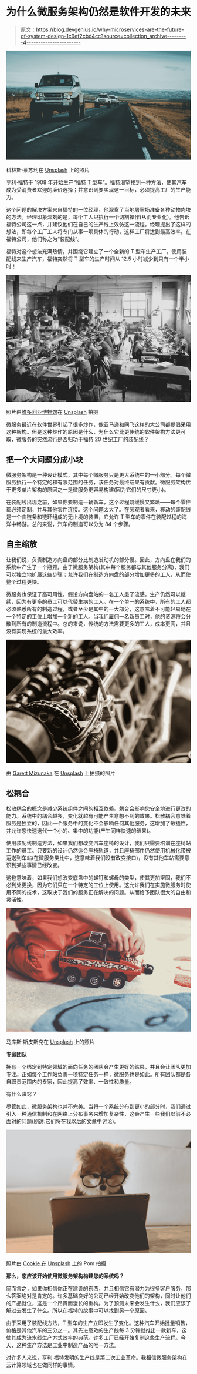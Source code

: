 # 为什么微服务架构仍然是软件开发的未来

> 原文：<https://blog.devgenius.io/why-microservices-are-the-future-of-system-design-1c9ef2cbd4cc?source=collection_archive---------4----------------------->

![](img/3cbe60c86db1807e4d6a68428d5e97f0.png)

科林斯·莱苏利在 [Unsplash](https://unsplash.com?utm_source=medium&utm_medium=referral) 上的照片

亨利·福特于 1908 年开始生产“福特 T 型车”。福特渴望找到一种方法，使其汽车成为受消费者欢迎的廉价选择；并意识到要实现这一目标，必须提高工厂的生产能力。

这个问题的解决方案来自福特的一位经理，他观察了当地屠宰场准备各种动物肉块的方法。经理印象深刻的是，每个工人只执行一个切割操作(从而专业化)。他告诉福特公司这一点，并建议他们在自己的生产线上效仿这一流程。经理提出了这样的想法，即每个工厂工人将专门从事一项具体的行动，这样工厂将达到最高效率。在福特公司，他们称之为“装配线”。

福特对这个想法充满热情，并围绕它建立了一个全新的 T 型车生产工厂。使用装配线来生产汽车，福特突然将 T 型车的生产时间从 12.5 小时减少到只有一个半小时！

![](img/5020dda74508dbc9f0688c49d8bafc76.png)

照片由[维多利亚博物馆](https://unsplash.com/@museumsvictoria?utm_source=medium&utm_medium=referral)在 [Unsplash](https://unsplash.com?utm_source=medium&utm_medium=referral) 拍摄

微服务最近在软件世界引起了很多炒作，像亚马逊和网飞这样的大公司都提倡采用这种架构。但是这种炒作的原因是什么，为什么它比更传统的软件架构方法更可取，微服务的突然流行是否归功于福特 20 世纪工厂的装配线？

## **把一个大问题分成小块**

微服务架构是一种设计模式，其中每个微服务只是更大系统中的一小部分。每个微服务执行一个特定的和有限范围的任务，该任务对最终结果有贡献。微服务架构优于更多单片架构的原因之一是微服务更容易构建(因为它们的尺寸更小)。

在装配线出现之前，如果你要制造一辆新车，这个过程既缓慢又繁琐——每个零件都必须定制，并与其他零件连接。这个问题太大了。在旁观者看来，移动的装配线是一个由链条和链环组成的无止境的装置，它允许 T 型车的零件在装配过程的海洋中畅游。总的来说，汽车的制造可以分为 84 个步骤。

## **自主缩放**

让我们说，负责制造方向盘的部分比制造发动机的部分慢。因此，方向盘在我们的系统中产生了一个瓶颈。由于微服务架构(其中每个服务都与其他服务分离)，我们可以独立地扩展这些步骤；允许我们在制造方向盘的部分增加更多的工人，从而使整个过程更快。

微服务也保证了高可用性。假设方向盘站的一名工人患了流感，生产仍然可以继续，因为有更多的员工可以代替生病的工人。在一个单一的系统中，所有的工人都必须熟悉所有的制造过程，或者至少是其中的一大部分，这意味着不可能轻易地在一个特定的工位上增加一个新的工人。当我们雇佣一名新员工时，他的资源将会分散到所有的制造流程中。总的来说，传统的方法需要更多的工人，成本更高，并且没有实现系统的最大效率。

![](img/6fcdceb2bf3f98822997df1744c17083.png)

由 [Garett Mizunaka](https://unsplash.com/@garett3?utm_source=medium&utm_medium=referral) 在 [Unsplash](https://unsplash.com?utm_source=medium&utm_medium=referral) 上拍摄的照片

## **松耦合**

松散耦合的概念是减少系统组件之间的相互依赖。耦合会影响您安全地进行更改的能力。系统中的耦合越多，变化就越有可能产生意想不到的效果。松散耦合意味着服务是独立的，因此一个服务中的变化不会影响任何其他服务，这增加了敏捷性，并允许您快速迭代一个小的、集中的功能(产生同样快速的结果)。

使用装配线制造方法，如果我们想改变汽车座椅的设计，我们只需要培训在座椅站工作的员工。只要新的设计仍然适合座椅轨道，并且座椅部件仍然使用机械化带被运送到车站(在微服务类比中，这意味着我们没有改变接口)，没有其他车站需要意识到某些事情已经改变。

这也意味着，如果我们想改变底盘中的螺钉和螺母的类型，使其更加坚固，我们不必到处更换，因为它们只在一个特定的工位上使用。这允许我们在实施微服务时使用不同的技术，这取决于我们的服务正在解决的问题。从而给予团队很大的自由和灵活性。

![](img/5ea410e66d38e0eb7f2b11115d00b320.png)

马库斯·斯皮斯克在 [Unsplash](https://unsplash.com?utm_source=medium&utm_medium=referral) 上的照片

**专家团队**

拥有一个绑定到特定领域的面向任务的团队会产生更好的结果，并且会让团队更加专注。正如每个工作站负责一项特定任务一样，微服务也是如此。所有团队都是各自职责范围内的专家，因此提高了效率、一致性和质量。

有什么诀窍？

尽管如此，微服务架构也并不完美。当将一个系统分布到更小的部分时，我们通过引入一种通信机制和在网络上分布事务来增加复杂性，这会产生一些我们以前不必面对的问题(剧透:它们将在我以后的文章中讨论)。

![](img/4828c8d435da193bafb1d70543f58f9c.png)

照片由 [Cookie 在](https://unsplash.com/@cookiethepom?utm_source=medium&utm_medium=referral) [Unsplash](https://unsplash.com?utm_source=medium&utm_medium=referral) 上的 Pom 拍摄

**那么，您应该开始使用微服务架构构建您的系统吗？**

简而言之，如果你相信你正在建设的东西，并且相信它有潜力为很多客户服务，那么答案绝对是肯定的。许多基础良好的公司已经开始改变他们的架构，同时让他们的产品就位，这是一个昂贵而漫长的重构。为了预测未来会发生什么，我们应该了解过去发生了什么。所以在福特的故事中可以找到另一个原因。

由于采用了装配线方法，T 型车的生产立即发生了变化。这种汽车开始批量销售，价格是其他汽车的三分之一。其先进高效的生产线每 3 分钟就推出一款新车，这使其成为流水线生产方式效率的典范。许多工厂已经开始复制这些生产流程。今天，这种生产方法是工业中制造产品的唯一方法。

对许多人来说，亨利·福特发明的生产线是第二次工业革命。我相信微服务架构在云计算领域也在做同样的事情。